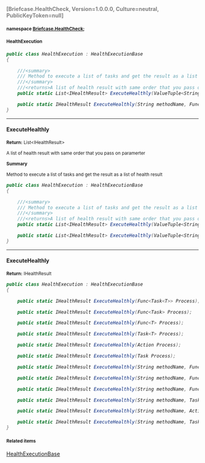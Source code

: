 <h4 style='color: gray;margin:0; padding:0;'> [Briefcase.HealthCheck, Version=1.0.0.0, Culture=neutral, PublicKeyToken=null]</h4>

#### <small>namespace [Briefcase.HealthCheck](../Namespace/Briefcase.HealthCheck.md);</small>

#### <small>HealthExecution</small>

<i>

```csharp
public class HealthExecution : HealthExecutionBase
{

	///<summary>
	///	Method to execute a list of tasks and get the result as a list of health result
	///</summary>
	///<returns>A list of health result with same order that you pass on paramerter</returns>
	public static List<IHealthResult> ExecuteHealthly(ValueTuple<String, Func<Task<Object>>>[] healthTests); +1 overloads

	public static IHealthResult ExecuteHealthly(String methodName, Func<Task<T>> Process); +11 overloads
}
```

</i>


---

#### ExecuteHealthly

<small><b>Return:</b> List\<IHealthResult></small>

<small>A list of health result with same order that you pass on paramerter</small>

<small><b>Summary</b></small>

<small>Method to execute a list of tasks and get the result as a list of health result
</small>

<i>

```csharp
public class HealthExecution : HealthExecutionBase
{

	///<summary>
	///	Method to execute a list of tasks and get the result as a list of health result
	///</summary>
	///<returns>A list of health result with same order that you pass on paramerter</returns>
	public static List<IHealthResult> ExecuteHealthly(ValueTuple<String, Func<Task<Object>>>[] healthTests);

	public static List<IHealthResult> ExecuteHealthly(ValueTuple<String, Func<Task>>[] healthTests);
}
```

</i>

---

#### ExecuteHealthly

<small><b>Return:</b> IHealthResult</small>

<i>

```csharp
public class HealthExecution : HealthExecutionBase
{

	public static IHealthResult ExecuteHealthly(Func<Task<T>> Process);

	public static IHealthResult ExecuteHealthly(Func<Task> Process);

	public static IHealthResult ExecuteHealthly(Func<T> Process);

	public static IHealthResult ExecuteHealthly(Task<T> Process);

	public static IHealthResult ExecuteHealthly(Action Process);

	public static IHealthResult ExecuteHealthly(Task Process);

	public static IHealthResult ExecuteHealthly(String methodName, Func<Task<T>> Process);

	public static IHealthResult ExecuteHealthly(String methodName, Func<Task> Process);

	public static IHealthResult ExecuteHealthly(String methodName, Func<T> Process);

	public static IHealthResult ExecuteHealthly(String methodName, Task<T> Process);

	public static IHealthResult ExecuteHealthly(String methodName, Action Process);

	public static IHealthResult ExecuteHealthly(String methodName, Task Process);
}
```

</i>

#### <small>Related items</small>

[HealthExecutionBase](HealthExecutionBase.md)